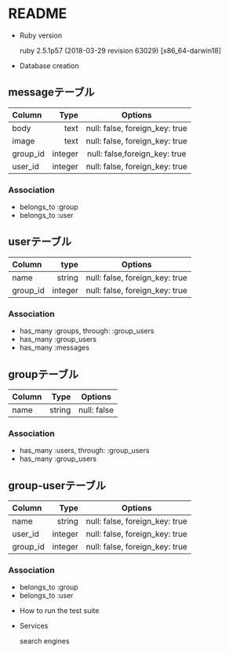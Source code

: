 # README

* Ruby version

    ruby 2.5.1p57 (2018-03-29 revision 63029) [x86_64-darwin18]

* Database creation

## messageテーブル

|Column|Type|Options|
|:-----|---:|:-----:|
|body  |text|null: false, foreign_key: true|
|image|text|null: false, foreign_key: true|
|group_id|integer|null: false,foreign_key: true|
|user_id|integer|null: false, foreign_key: true|

### Association

- belongs_to :group
- belongs_to :user

## userテーブル

|Column|type|Options|
|:-----|---:|:-----:|
|name|string|null: false, foreign_key: true|
|group_id|integer|null: false, foreign_key: true|

### Association

- has_many :groups, through: :group_users
- has_many :group_users
- has_many :messages

## groupテーブル

|Column|Type|Options|
|:-----|---:|:-----:|
|name|string|null: false|

### Association

- has_many :users, through: :group_users
- has_many :group_users

## group-userテーブル

|Column|Type|Options|
|:------|----:|:-------:|
|name|string|null: false, foreign_key: true|
|user_id|integer|null: false, foreign_key: true|
|group_id|integer|null: false, foreign_key: true|

### Association
- belongs_to :group
- belongs_to :user


* How to run the test suite

* Services

    search engines

